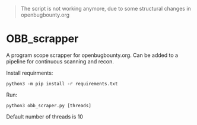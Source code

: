 > The script is not working anymore, due to some structural changes in openbugbounty.org

# OBB_scrapper

A program scope scrapper for openbugbounty.org. Can be added to a pipeline for continuous scanning and recon.

Install requirments:
```
python3 -m pip install -r requirements.txt
```

Run:
```
python3 obb_scraper.py [threads]
```
Default number of threads is 10
